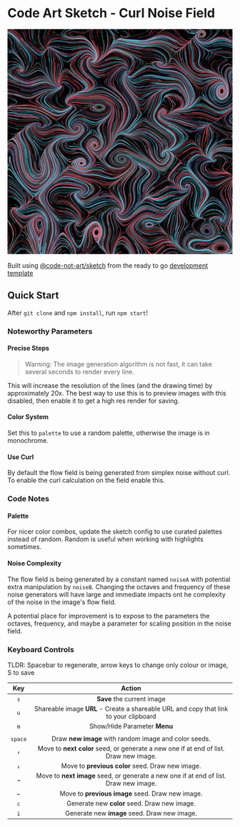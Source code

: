 # Code Art Sketch - Curl Noise Field

![Sample Sketch](./docs/commensally%20honorable%20unsighting%20-%20beseechingly%20potful%20postins.png)

Built using [@code-not-art/sketch](https://www.npmjs.com/package/@code-not-art/sketch) from the ready to go [development template](https://github.com/code-not-art/template)

## Quick Start

After `git clone` and `npm install`, run `npm start`!

### Noteworthy Parameters

#### Precise Steps

> Warning: The image generation algorithm is not fast, it can take several seconds to render every line.

This will increase the resolution of the lines (and the drawing time) by approximately 20x. The best way to use this is to preview images with this disabled, then enable it to get a high res render for saving.

#### Color System

Set this to `palette` to use a random palette, otherwise the image is in monochrome.

#### Use Curl

By default the flow field is being generated from simplex noise without curl. To enable the curl calculation on the field enable this.

### Code Notes

#### Palette

For nicer color combos, update the sketch config to use curated palettes instead of random. Random is useful when working with highlights sometimes.

#### Noise Complexity

The flow field is being generated by a constant named `noiseA` with potential extra manipulation by `noiseB`. Changing the octaves and frequency of these noise generators will have large and immediate impacts ont he complexity of the noise in the image's flow field.

A potential place for improvement is to expose to the parameters the octaves, frequency, and maybe a parameter for scaling position in the noise field.

### Keyboard Controls

TLDR: Spacebar to regenerate, arrow keys to change only colour or image, S to save

| **Key** |                                      **Action**                                       |
| :-----: | :-----------------------------------------------------------------------------------: |
|   `s`   |                              **Save** the current image                               |
|   `u`   | Shareable image **URL** - Create a shareable URL and copy that link to your clipboard |
|   `m`   |                             Show/Hide Parameter **Menu**                              |
|         |                                                                                       |
| `space` |                 Draw **new image** with random image and color seeds.                 |
|   `↑`   | Move to **next color** seed, or generate a new one if at end of list. Draw new image. |
|   `↓`   |                   Move to **previous color** seed. Draw new image.                    |
|   `→`   | Move to **next image** seed, or generate a new one if at end of list. Draw new image. |
|   `←`   |                   Move to **previous image** seed. Draw new image.                    |
|   `c`   |                     Generate new **color** seed. Draw new image.                      |
|   `i`   |                     Generate new **image** seed. Draw new image.                      |
